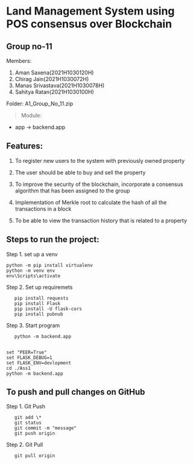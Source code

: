 # Land Management System using POS consensus over Blockchain
## Group no-11
Members:
1. Aman Saxena(2021H1030120H)
2. Chirag Jain(2021H1030072H)
3. Manas Srivastava(2021H1030078H)
4. Sahitya Ratan(2021H1030100H)

Folder: A1_Group_No_11.zip
> Module: 
* app -> backend.app

## Features: 

1. To register new users to the system with previously owned property

2. The user should be able to buy and sell the property

3. To improve the security of the blockchain, incorporate a consensus algorithm that has been assigned to the group

4. Implementation of Merkle root to calculate the hash of all the transactions in a block

5. To be able to view the transaction history that is related to a property

## Steps to run the project:

Step 1. set up a venv
   ```
   python -m pip install virtualenv
   python -m venv env
   env\Scripts\activate
   ```

Step 2. Set up requiremets
```
   pip install requests
   pip install Flask
   pip install -U flask-cors
   pip install pubnub
   ```

Step 3. Start program
```
   python -m backend.app


set "PEER=True"
set FLASK_DEBUG=1
set FLASK_ENV=devlopment
cd ./Ass1  
python -m backend.app
```

## To push and pull changes on GitHub
Step 1. Git Push
```
   git add \*
   git status
   git commit -m "message"
   git push origin
   ```

Step 2. Git Pull
```
   git pull origin
   ```
